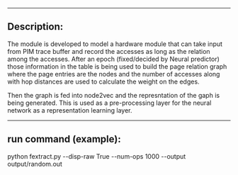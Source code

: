 ------------
Description:
------------
The module is developed to model a hardware module that can take input from 
PIM trace buffer and record the accesses as long as the relation among the 
accesses. After an epoch (fixed/decided by Neural predictor) those information
in the table is being used to build the page relation graph where the page 
entries are the nodes and the number of accesses along with hop distances 
are used to calculate the weight on the edges. 

Then the graph is fed into node2vec and the represntation of the gaph is being
generated. This is used as a pre-processing layer for the neural network as
a representation learning layer.  

----------------------
run command (example):
----------------------
python fextract.py --disp-raw True --num-ops 1000 --output output/random.out

